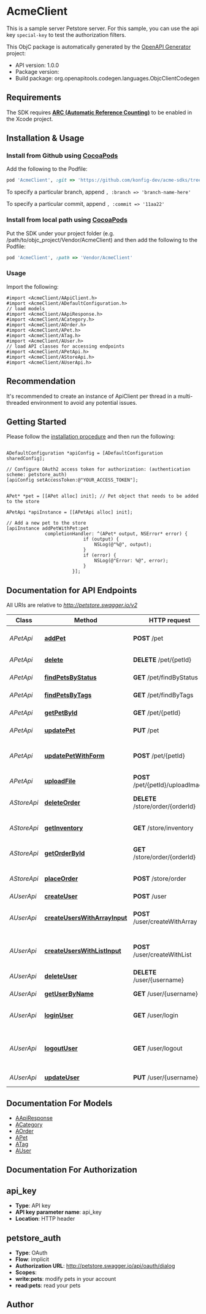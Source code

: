 # AcmeClient

This is a sample server Petstore server. For this sample, you can use the api key `special-key` to test the authorization filters.

This ObjC package is automatically generated by the [OpenAPI Generator](https://openapi-generator.tech) project:

- API version: 1.0.0
- Package version: 
- Build package: org.openapitools.codegen.languages.ObjcClientCodegen

## Requirements

The SDK requires [**ARC (Automatic Reference Counting)**](http://stackoverflow.com/questions/7778356/how-to-enable-disable-automatic-reference-counting) to be enabled in the Xcode project.

## Installation & Usage
### Install from Github using [CocoaPods](https://cocoapods.org/)

Add the following to the Podfile:

```ruby
pod 'AcmeClient', :git => 'https://github.com/konfig-dev/acme-sdks/tree/main/objc.git'
```

To specify a particular branch, append `, :branch => 'branch-name-here'`

To specify a particular commit, append `, :commit => '11aa22'`

### Install from local path using [CocoaPods](https://cocoapods.org/)

Put the SDK under your project folder (e.g. /path/to/objc_project/Vendor/AcmeClient) and then add the following to the Podfile:

```ruby
pod 'AcmeClient', :path => 'Vendor/AcmeClient'
```

### Usage

Import the following:

```objc
#import <AcmeClient/AApiClient.h>
#import <AcmeClient/ADefaultConfiguration.h>
// load models
#import <AcmeClient/AApiResponse.h>
#import <AcmeClient/ACategory.h>
#import <AcmeClient/AOrder.h>
#import <AcmeClient/APet.h>
#import <AcmeClient/ATag.h>
#import <AcmeClient/AUser.h>
// load API classes for accessing endpoints
#import <AcmeClient/APetApi.h>
#import <AcmeClient/AStoreApi.h>
#import <AcmeClient/AUserApi.h>

```

## Recommendation

It's recommended to create an instance of ApiClient per thread in a multi-threaded environment to avoid any potential issues.

## Getting Started

Please follow the [installation procedure](#installation--usage) and then run the following:

```objc

ADefaultConfiguration *apiConfig = [ADefaultConfiguration sharedConfig];

// Configure OAuth2 access token for authorization: (authentication scheme: petstore_auth)
[apiConfig setAccessToken:@"YOUR_ACCESS_TOKEN"];


APet* *pet = [[APet alloc] init]; // Pet object that needs to be added to the store

APetApi *apiInstance = [[APetApi alloc] init];

// Add a new pet to the store
[apiInstance addPetWithPet:pet
              completionHandler: ^(APet* output, NSError* error) {
                            if (output) {
                                NSLog(@"%@", output);
                            }
                            if (error) {
                                NSLog(@"Error: %@", error);
                            }
                        }];

```

## Documentation for API Endpoints

All URIs are relative to *http://petstore.swagger.io/v2*

Class | Method | HTTP request | Description
------------ | ------------- | ------------- | -------------
*APetApi* | [**addPet**](docs/APetApi.md#addpet) | **POST** /pet | Add a new pet to the store
*APetApi* | [**delete**](docs/APetApi.md#delete) | **DELETE** /pet/{petId} | Deletes a pet
*APetApi* | [**findPetsByStatus**](docs/APetApi.md#findpetsbystatus) | **GET** /pet/findByStatus | Finds Pets by status
*APetApi* | [**findPetsByTags**](docs/APetApi.md#findpetsbytags) | **GET** /pet/findByTags | Finds Pets by tags
*APetApi* | [**getPetById**](docs/APetApi.md#getpetbyid) | **GET** /pet/{petId} | Find pet by ID
*APetApi* | [**updatePet**](docs/APetApi.md#updatepet) | **PUT** /pet | Update an existing pet
*APetApi* | [**updatePetWithForm**](docs/APetApi.md#updatepetwithform) | **POST** /pet/{petId} | Updates a pet in the store with form data
*APetApi* | [**uploadFile**](docs/APetApi.md#uploadfile) | **POST** /pet/{petId}/uploadImage | uploads an image
*AStoreApi* | [**deleteOrder**](docs/AStoreApi.md#deleteorder) | **DELETE** /store/order/{orderId} | Delete purchase order by ID
*AStoreApi* | [**getInventory**](docs/AStoreApi.md#getinventory) | **GET** /store/inventory | Returns pet inventories by status
*AStoreApi* | [**getOrderById**](docs/AStoreApi.md#getorderbyid) | **GET** /store/order/{orderId} | Find purchase order by ID
*AStoreApi* | [**placeOrder**](docs/AStoreApi.md#placeorder) | **POST** /store/order | Place an order for a pet
*AUserApi* | [**createUser**](docs/AUserApi.md#createuser) | **POST** /user | Create user
*AUserApi* | [**createUsersWithArrayInput**](docs/AUserApi.md#createuserswitharrayinput) | **POST** /user/createWithArray | Creates list of users with given input array
*AUserApi* | [**createUsersWithListInput**](docs/AUserApi.md#createuserswithlistinput) | **POST** /user/createWithList | Creates list of users with given input array
*AUserApi* | [**deleteUser**](docs/AUserApi.md#deleteuser) | **DELETE** /user/{username} | Delete user
*AUserApi* | [**getUserByName**](docs/AUserApi.md#getuserbyname) | **GET** /user/{username} | Get user by user name
*AUserApi* | [**loginUser**](docs/AUserApi.md#loginuser) | **GET** /user/login | Logs user into the system
*AUserApi* | [**logoutUser**](docs/AUserApi.md#logoutuser) | **GET** /user/logout | Logs out current logged in user session
*AUserApi* | [**updateUser**](docs/AUserApi.md#updateuser) | **PUT** /user/{username} | Updated user


## Documentation For Models

 - [AApiResponse](docs/AApiResponse.md)
 - [ACategory](docs/ACategory.md)
 - [AOrder](docs/AOrder.md)
 - [APet](docs/APet.md)
 - [ATag](docs/ATag.md)
 - [AUser](docs/AUser.md)


## Documentation For Authorization


## api_key

- **Type**: API key
- **API key parameter name**: api_key
- **Location**: HTTP header

## petstore_auth

- **Type**: OAuth
- **Flow**: implicit
- **Authorization URL**: http://petstore.swagger.io/api/oauth/dialog
- **Scopes**: 
 - **write:pets**: modify pets in your account
 - **read:pets**: read your pets


## Author



